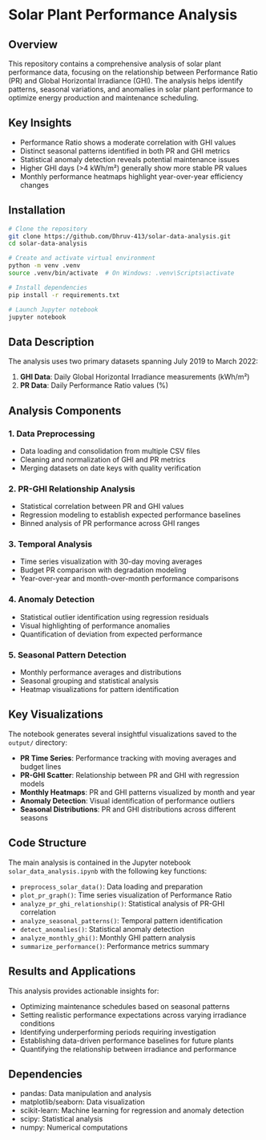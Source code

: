 # Solar Plant Performance Analysis

## Overview

This repository contains a comprehensive analysis of solar plant performance data, focusing on the relationship between Performance Ratio (PR) and Global Horizontal Irradiance (GHI). The analysis helps identify patterns, seasonal variations, and anomalies in solar plant performance to optimize energy production and maintenance scheduling.

## Key Insights

- Performance Ratio shows a moderate correlation with GHI values
- Distinct seasonal patterns identified in both PR and GHI metrics
- Statistical anomaly detection reveals potential maintenance issues
- Higher GHI days (>4 kWh/m²) generally show more stable PR values
- Monthly performance heatmaps highlight year-over-year efficiency changes

## Installation

```bash
# Clone the repository
git clone https://github.com/Dhruv-413/solar-data-analysis.git
cd solar-data-analysis

# Create and activate virtual environment
python -m venv .venv
source .venv/bin/activate  # On Windows: .venv\Scripts\activate

# Install dependencies
pip install -r requirements.txt

# Launch Jupyter notebook
jupyter notebook
```

## Data Description

The analysis uses two primary datasets spanning July 2019 to March 2022:

1. **GHI Data**: Daily Global Horizontal Irradiance measurements (kWh/m²)
2. **PR Data**: Daily Performance Ratio values (%)

## Analysis Components

### 1. Data Preprocessing
- Data loading and consolidation from multiple CSV files
- Cleaning and normalization of GHI and PR metrics
- Merging datasets on date keys with quality verification

### 2. PR-GHI Relationship Analysis
- Statistical correlation between PR and GHI values
- Regression modeling to establish expected performance baselines
- Binned analysis of PR performance across GHI ranges

### 3. Temporal Analysis
- Time series visualization with 30-day moving averages
- Budget PR comparison with degradation modeling
- Year-over-year and month-over-month performance comparisons

### 4. Anomaly Detection
- Statistical outlier identification using regression residuals
- Visual highlighting of performance anomalies
- Quantification of deviation from expected performance

### 5. Seasonal Pattern Detection
- Monthly performance averages and distributions
- Seasonal grouping and statistical analysis
- Heatmap visualizations for pattern identification

## Key Visualizations

The notebook generates several insightful visualizations saved to the `output/` directory:

- **PR Time Series**: Performance tracking with moving averages and budget lines
- **PR-GHI Scatter**: Relationship between PR and GHI with regression models
- **Monthly Heatmaps**: PR and GHI patterns visualized by month and year
- **Anomaly Detection**: Visual identification of performance outliers
- **Seasonal Distributions**: PR and GHI distributions across different seasons

## Code Structure

The main analysis is contained in the Jupyter notebook `solar_data_analysis.ipynb` with the following key functions:

- `preprocess_solar_data()`: Data loading and preparation
- `plot_pr_graph()`: Time series visualization of Performance Ratio
- `analyze_pr_ghi_relationship()`: Statistical analysis of PR-GHI correlation
- `analyze_seasonal_patterns()`: Temporal pattern identification
- `detect_anomalies()`: Statistical anomaly detection
- `analyze_monthly_ghi()`: Monthly GHI pattern analysis
- `summarize_performance()`: Performance metrics summary

## Results and Applications

This analysis provides actionable insights for:

- Optimizing maintenance schedules based on seasonal patterns
- Setting realistic performance expectations across varying irradiance conditions
- Identifying underperforming periods requiring investigation
- Establishing data-driven performance baselines for future plants
- Quantifying the relationship between irradiance and performance

## Dependencies

- pandas: Data manipulation and analysis
- matplotlib/seaborn: Data visualization
- scikit-learn: Machine learning for regression and anomaly detection
- scipy: Statistical analysis
- numpy: Numerical computations
